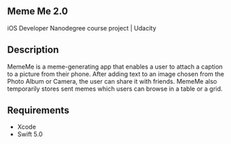 ## Meme Me 2.0

iOS Developer Nanodegree course project | Udacity



## Description

MemeMe is a meme-generating app that enables a user to attach a caption to a picture from their phone. After adding text to an image chosen from the Photo Album or Camera, the user can share it with friends. MemeMe also temporarily stores sent memes which users can browse in a table or a grid.


## Requirements

- Xcode 
- Swift 5.0
